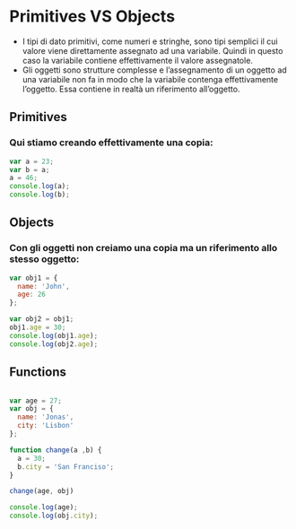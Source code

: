 # Primitives VS Objects

+ I tipi di dato primitivi, come numeri e stringhe, sono tipi semplici il cui valore viene direttamente assegnato ad una variabile. Quindi in questo caso la variabile contiene effettivamente il valore assegnatole.
+ Gli oggetti sono strutture complesse e l’assegnamento di un oggetto ad una variabile non fa in modo che la variabile contenga effettivamente l’oggetto. Essa contiene in realtà un riferimento all’oggetto.

## Primitives
### Qui stiamo creando effettivamente una copia:

``` javascript
var a = 23;
var b = a;
a = 46;
console.log(a);
console.log(b);
```


## Objects
### Con gli oggetti non creiamo una copia ma un riferimento allo stesso oggetto:

``` javascript
var obj1 = {
  name: 'John',
  age: 26
};

var obj2 = obj1;
obj1.age = 30;
console.log(obj1.age);
console.log(obj2.age);
``` 


## Functions
``` javascript

var age = 27;
var obj = {
  name: 'Jonas',
  city: 'Lisbon'
};

function change(a ,b) {
  a = 30;
  b.city = 'San Franciso';
}

change(age, obj)

console.log(age);
console.log(obj.city);
``` 

